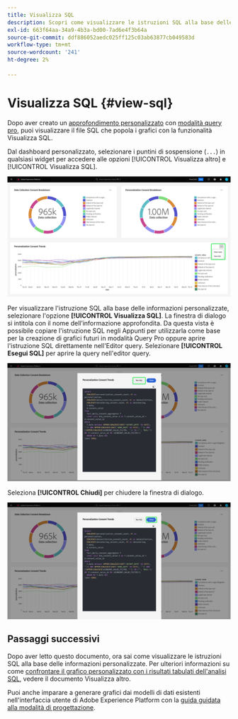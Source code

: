 ```yaml
---
title: Visualizza SQL
description: Scopri come visualizzare le istruzioni SQL alla base delle informazioni personalizzate.
exl-id: 663f64aa-34a9-4b3a-bd00-7ad6e4f3b64a
source-git-commit: ddf886052aedc025ff125c03ab63877cb049583d
workflow-type: tm+mt
source-wordcount: '241'
ht-degree: 2%

---
```


# Visualizza SQL {#view-sql}

Dopo aver creato un [approfondimento personalizzato](./overview.md) con [modalità query pro](./overview.md#query-pro-mode), puoi visualizzare il file SQL che popola i grafici con la funzionalità Visualizza SQL.

Dal dashboard personalizzato, selezionare i puntini di sospensione (`...`) in qualsiasi widget per accedere alle opzioni [!UICONTROL Visualizza altro] e [!UICONTROL Visualizza SQL].

![Dashboard personalizzato con il menu a discesa dei puntini di sospensione di un approfondimento e le opzioni Visualizza altro e Visualizza SQL evidenziate.](../images/sql-insights-query-pro-mode/ellipses-dropdown.png)

Per visualizzare l&#39;istruzione SQL alla base delle informazioni personalizzate, selezionare l&#39;opzione **[!UICONTROL Visualizza SQL]**. La finestra di dialogo si intitola con il nome dell’informazione approfondita. Da questa vista è possibile copiare l&#39;istruzione SQL negli Appunti per utilizzarla come base per la creazione di grafici futuri in modalità Query Pro oppure aprire l&#39;istruzione SQL direttamente nell&#39;Editor query. Selezionare **[!UICONTROL Esegui SQL]** per aprire la query nell&#39;editor query.

![Finestra di dialogo che visualizza l&#39;istruzione SQL di un approfondimento con l&#39;opzione SQL ed Esegui SQL evidenziata.](../images/sql-insights-query-pro-mode/view-sql.png)

Seleziona **[!UICONTROL Chiudi]** per chiudere la finestra di dialogo.

![Finestra di dialogo che visualizza l&#39;istruzione SQL di un approfondimento con l&#39;opzione Chiudi evidenziata.](../images/sql-insights-query-pro-mode/close-sql-dialog.png)

## Passaggi successivi

Dopo aver letto questo documento, ora sai come visualizzare le istruzioni SQL alla base delle informazioni personalizzate. Per ulteriori informazioni su come [confrontare il grafico personalizzato con i risultati tabulati dell&#39;analisi SQL](./view-more.md), vedere il documento Visualizza altro.

Puoi anche imparare a generare grafici dai modelli di dati esistenti nell&#39;interfaccia utente di Adobe Experience Platform con la [guida guidata alla modalità di progettazione](../standard-dashboards.md).
